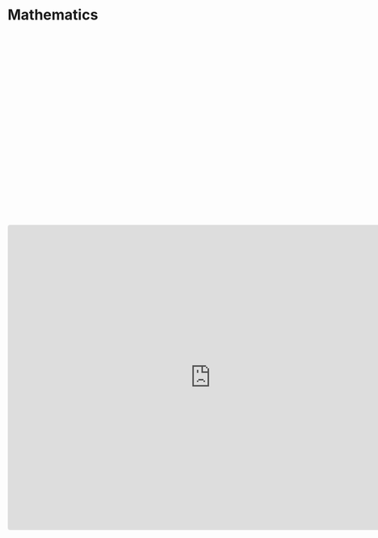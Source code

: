 <h1> Mathematics </h1>

<svg width="800" height="600" xmlns="http://www.w3.org/2000/svg">
600    <div xmlns="http://www.w3.org/1999/xhtml">
        <iframe src="https://www.geogebra.org/classic/pzjc6ruz?embed" width="800" height="600" allowfullscreen style="border: 1px solid #e4e4e4;border-radius: 4px;" frameborder="0"></iframe>
    </div>
</foreignObject>
</svg>